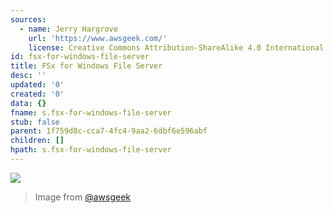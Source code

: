 ```yaml
---
sources:
  - name: Jerry Hargrove
    url: 'https://www.awsgeek.com/'
    license: Creative Commons Attribution-ShareAlike 4.0 International License
id: fsx-for-windows-file-server
title: FSx for Windows File Server
desc: ''
updated: '0'
created: '0'
data: {}
fname: s.fsx-for-windows-file-server
stub: false
parent: 1f759d8c-cca7-4fc4-9aa2-6dbf6e596abf
children: []
hpath: s.fsx-for-windows-file-server
---
```

![](/assets/images/Amazon-FSx-for-Windows-File-Server_en.jpg)

> Image from [@awsgeek](https://www.awsgeek.com/Amazon-FSx-for-Windows-File-Server/)
